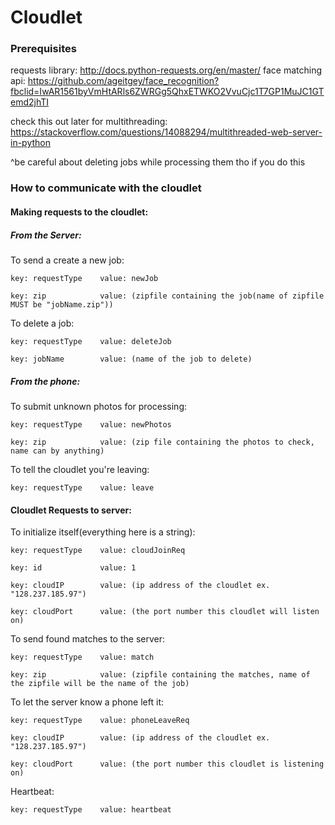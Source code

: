 # Cloudlet


### Prerequisites

requests library: http://docs.python-requests.org/en/master/
face matching api: https://github.com/ageitgey/face_recognition?fbclid=IwAR1561byVmHtARls6ZWRGg5QhxETWKO2VvuCjc1T7GP1MuJC1GTemd2jhTI

check this out later for multithreading: https://stackoverflow.com/questions/14088294/multithreaded-web-server-in-python

^be careful about deleting jobs while processing them tho if you do this

### How to communicate with the cloudlet

#### Making requests to the cloudlet:

##### From the Server:

To send a create a new job: 

    key: requestType    value: newJob

    key: zip            value: (zipfile containing the job(name of zipfile MUST be "jobName.zip"))

To delete a job:

    key: requestType    value: deleteJob

    key: jobName        value: (name of the job to delete)

##### From the phone:

To submit unknown photos for processing:

    key: requestType    value: newPhotos

    key: zip            value: (zip file containing the photos to check, name can by anything)

To tell the cloudlet you're leaving:
    
    key: requestType    value: leave


#### Cloudlet Requests to server:

To initialize itself(everything here is a string):

    key: requestType    value: cloudJoinReq

    key: id             value: 1

    key: cloudIP        value: (ip address of the cloudlet ex. "128.237.185.97")

    key: cloudPort      value: (the port number this cloudlet will listen on)

To send found matches to the server:

    key: requestType    value: match

    key: zip            value: (zipfile containing the matches, name of the zipfile will be the name of the job)

To let the server know a phone left it:

    key: requestType    value: phoneLeaveReq

    key: cloudIP        value: (ip address of the cloudlet ex. "128.237.185.97")

    key: cloudPort      value: (the port number this cloudlet is listening on)
    
Heartbeat:

    key: requestType    value: heartbeat
